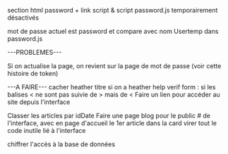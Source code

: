<!-- Possible d'ajouter un <br/> quand l'utilisateur clique sur entrée ? YEP -->
<!-- !! -->
section html password + link script & script password.js temporairement désactivés
<!-- !! -->

<!-- !! -->
mot de passe actuel est password et compare avec nom Usertemp dans password.js
<!-- !! -->

---PROBLEMES---
<!-- Problème avec la fonction DeleteArticle dans interfaceV2.js -->
Si on actualise la page, on revient sur la page de mot de passe (voir cette histoire de token)

---A FAIRE---
cacher heather titre si on a heather help
verif form : si les balises < ne sont pas suivie de > mais de <
Faire un lien pour accéder au site depuis l'interface
<!-- Effacer tous les pass inutiles des UserA, UserF et UserB -->
Classer les articles par idDate
Faire une page blog pour le public # de l'interface, avec en page d'accueil le 1er article dans la card
virer tout le code inutile lié à l'interface
<!-- Système d'authentification pour accès interface -->
<!-- Faire un feedback utilisateur sur la page interface en utilisant l'icone de hibou à lunettes -->
chiffrer l'accès à la base de données

<!-- Affichage random d'infos quand on clique sur Heather (cercler en orange)
+ affichage d'une phrase random au chargement de la page -->